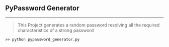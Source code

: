 ## PyPassword Generator
***

> This Project generates a random password resolving all the required characteristics of a strong password

```
>> python pypassword_generator.py

```


